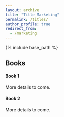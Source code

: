```yaml
---
layout: archive
title: "Title Marketing"
permalink: /titles/
author_profile: true
redirect_from:
  - /marketing
---
```


{% include base_path %}

## Books

#### Book 1

More details to come.

#### Book 2

More details to come.